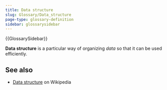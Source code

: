 ```yaml
---
title: Data structure
slug: Glossary/Data_structure
page-type: glossary-definition
sidebar: glossarysidebar
---
```


{{GlossarySidebar}}

**Data structure** is a particular way of organizing _data_ so that it can be used efficiently.

## See also

- [Data structure](https://en.wikipedia.org/wiki/Data_structure) on Wikipedia
